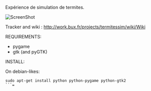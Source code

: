 Expérience de simulation de termites.

![ScreenShot](https://raw.github.com/buxx/simtermites/master/doc/screenshot20130404001.png)

Tracker and wiki : http://work.bux.fr/projects/termitessim/wiki/Wiki

REQUIREMENTS:
 
  * pygame
  * gtk (and pyGTK)

INSTALL:

On debian-likes:

```
sudo apt-get install python python-pygame python-gtk2
```=
